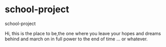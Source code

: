 # school-project
school-project

Hi, this is the place to be,the one where you leave your hopes
and dreams behind and march on in full power to the end of time ...
or whatever. 


